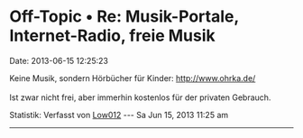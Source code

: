 Off-Topic • Re: Musik-Portale, Internet-Radio, freie Musik
==========================================================

Date: 2013-06-15 12:25:23

Keine Musik, sondern Hörbücher für Kinder: <http://www.ohrka.de/>\
\
Ist zwar nicht frei, aber immerhin kostenlos für der privaten Gebrauch.

Statistik: Verfasst von
[Low012](http://forum.yacy-websuche.de/memberlist.php?mode=viewprofile&u=62)
--- Sa Jun 15, 2013 11:25 am

------------------------------------------------------------------------
